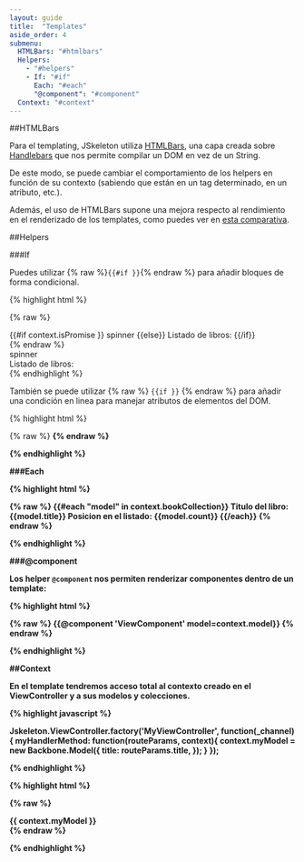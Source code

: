 ```yaml
---
layout: guide
title:  "Templates"
aside_order: 4
submenu:
  HTMLBars: "#htmlbars"
  Helpers:
    - "#helpers"
    - If: "#if"
      Each: "#each"
      "@component": "#component"
  Context: "#context"
---
```




##HTMLBars

Para el templating, JSkeleton utiliza [HTMLBars](https://github.com/tildeio/htmlbars), una capa creada sobre [Handlebars](http://handlebarsjs.com/) que nos permite compilar un DOM en vez de un String.

De este modo, se puede cambiar el comportamiento de los helpers en función de su contexto (sabiendo que están en un tag determinado, en un atributo, etc.).

Además, el uso de HTMLBars supone una mejora respecto al rendimiento en el renderizado de los templates, como puedes ver en [esta comparativa](http://jonathan-jackson.net/htmlbar-chart/).

##Helpers

###If

Puedes utilizar {% raw %}`{{#if }}`{% endraw %} para añadir bloques de forma condicional.

{% highlight html %}

<!-- HTMLBars template -->
{% raw %}
<div>
{{#if context.isPromise }}
<span> spinner </span>
{{else}}
<span> Listado de libros: </span>
{{/if}}
</div>
{% endraw %}

<!-- isPromise = true -->
<div>
<span> spinner </span>
</div>

<!-- isPromise = false -->
<div>
<span> Listado de libros: </span>
</div>
{% endhighlight %}

También se puede utilizar {% raw %} `{{if }}` {% endraw %} para añadir una condición en linea para manejar atributos de elementos del DOM.

{% highlight html %}

<!-- HTMLBars template -->
{% raw %}
<strong  class="{{if assertion 'result' 'alternative'}}">
{% endraw %}

<!-- assertion = true -->
<strong  class="result">

<!-- assertion = false -->
<strong  class="alternative">
{% endhighlight %}

###Each

{% highlight html %}

<!-- HTMLBars template -->
{% raw %}
{{#each "model" in context.bookCollection}}
<span>
    Titulo del libro: {{model.title}}
    Posicion en el listado: {{model.count}}
</span>
{{/each}}
{% endraw %}

{% endhighlight %}

###@component

Los helper `@component` nos permiten renderizar componentes dentro de un template:

{% highlight html %}

{% raw %}
{{@component 'ViewComponent' model=context.model}}
{% endraw %}

{% endhighlight %}

##Context

En el template tendremos acceso total al contexto creado en el ViewController y a sus modelos y colecciones.

{% highlight javascript %}

Jskeleton.ViewController.factory('MyViewController', function(_channel) {
        myHandlerMethod: function(routeParams, context){
            context.myModel = new Backbone.Model({
                title: routeParams.title,
            });
        }
    });

{% endhighlight %}

{% highlight html %}

{% raw %}
<div> {{ context.myModel }} </div>
{% endraw %}

{% endhighlight %}
